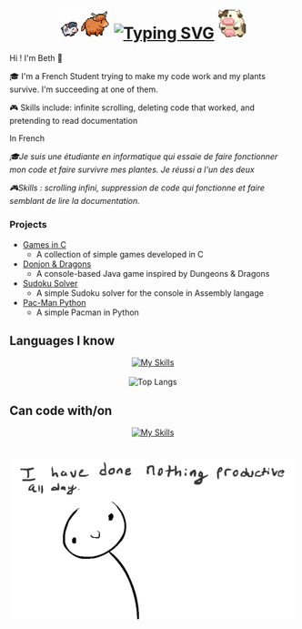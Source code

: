 <div align="center">
  <h1>
  <img 
    src="images/following-cow.gif" 
    width="90" 
    height="50"/>
  <a href="https://git.io/typing-svg" style="display: inline-block; vertical-align: middle;">
    <img 
      src="https://readme-typing-svg.demolab.com?font=VT323&size=35&pause=1000&color=9C0A0A&center=true&width=600&lines=Hi+there+!+Welcome+into+the+Chaos+!+%5E%5E" 
      alt="Typing SVG"
    />
  </a>
  <img 
    src="images/rowling-cow.gif" 
    width="50" 
    height="50"
  />
    </h1>
</div>

Hi ! I'm Beth 👋​

🎓 I'm a French Student trying to make my code work and my plants survive. I'm succeeding at one of them. 

🎮 Skills include: infinite scrolling, deleting code that worked, and pretending to read documentation​

In French

*🎓Je suis une étudiante en informatique qui essaie de faire fonctionner mon code et faire survivre mes plantes. Je réussi a l'un des deux*

*🎮Skills : scrolling infini, suppression de code qui fonctionne et faire semblant de lire la documentation.*


### Projects 
* [Games in C](https://github.com/KitsuneNoMegami/Games-in-C.git)
  * A collection of simple games developed in C
* [Donjon & Dragons](https://github.com/KitsuneNoMegami/DnD.git)
  * A console-based Java game inspired by Dungeons & Dragons 
* [Sudoku Solver](https://github.com/KitsuneNoMegami/Sudoku.git)
  * A simple Sudoku solver for the console in Assembly langage
* [Pac-Man Python](https://github.com/KitsuneNoMegami/Py-man.git)
  * A simple Pacman in Python

## Languages I know 
<div align="center">
  
  [![My Skills](https://skillicons.dev/icons?i=c,cs,bash,html,css,js,py,java,sqlite)](https://skillicons.dev)
  </br>
  </br>
  ![Top Langs](https://github-readme-stats-silk-zeta-79.vercel.app/api/top-langs/?username=KitsuneNoMegami&theme=nightowl&layout=compact)
</div>

## Can code with/on
<div align="center">
  
[![My Skills](https://skillicons.dev/icons?i=linux,idea,vscode,vscodium,git,github,gitlab,discord&perline=4)](https://skillicons.dev)

</div>

# 
<div align="center">
  <img src="images/swing.gif"/>
</div>
